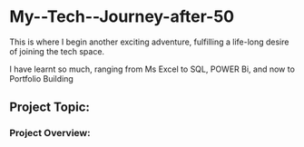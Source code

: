 # My--Tech--Journey-after-50

This is where I begin another exciting adventure, fulfilling a life-long desire of joining the tech space.

I have learnt so much, ranging from Ms Excel to SQL, POWER Bi, and now to Portfolio Building

## Project Topic:

### Project Overview: 
